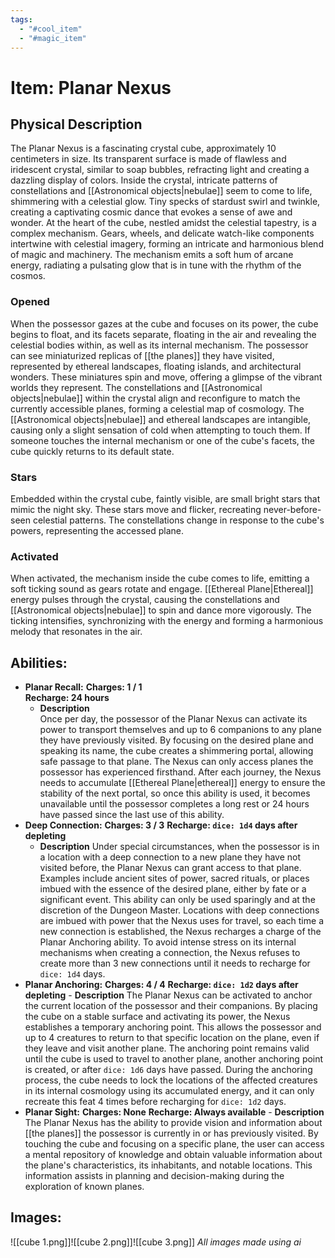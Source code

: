 ```yaml
---
tags:
  - "#cool_item"
  - "#magic_item"
---
```

# Item: Planar Nexus

## Physical Description
The Planar Nexus is a fascinating crystal cube, approximately 10 centimeters in size. Its transparent surface is made of flawless and iridescent crystal, similar to soap bubbles, refracting light and creating a dazzling display of colors. Inside the crystal, intricate patterns of constellations and [[Astronomical objects|nebulae]] seem to come to life, shimmering with a celestial glow. Tiny specks of stardust swirl and twinkle, creating a captivating cosmic dance that evokes a sense of awe and wonder.
At the heart of the cube, nestled amidst the celestial tapestry, is a complex mechanism. Gears, wheels, and delicate watch-like components intertwine with celestial imagery, forming an intricate and harmonious blend of magic and machinery. The mechanism emits a soft hum of arcane energy, radiating a pulsating glow that is in tune with the rhythm of the cosmos.
        
### Opened
When the possessor gazes at the cube and focuses on its power, the cube begins to float, and its facets separate, floating in the air and revealing the celestial bodies within, as well as its internal mechanism. The possessor can see miniaturized replicas of [[the planes]] they have visited, represented by ethereal landscapes, floating islands, and architectural wonders. These miniatures spin and move, offering a glimpse of the vibrant worlds they represent. The constellations and [[Astronomical objects|nebulae]] within the crystal align and reconfigure to match the currently accessible planes, forming a celestial map of cosmology. The [[Astronomical objects|nebulae]] and ethereal landscapes are intangible, causing only a slight sensation of cold when attempting to touch them. If someone touches the internal mechanism or one of the cube's facets, the cube quickly returns to its default state.
        
### Stars
Embedded within the crystal cube, faintly visible, are small bright stars that mimic the night sky. These stars move and flicker, recreating never-before-seen celestial patterns. The constellations change in response to the cube's powers, representing the accessed plane.
        
### Activated
When activated, the mechanism inside the cube comes to life, emitting a soft ticking sound as gears rotate and engage. [[Ethereal Plane|Ethereal]] energy pulses through the crystal, causing the constellations and [[Astronomical objects|nebulae]] to spin and dance more vigorously. The ticking intensifies, synchronizing with the energy and forming a harmonious melody that resonates in the air.
        
## Abilities:
- **Planar Recall:**
        **Charges: 1 / 1**	
	**Recharge: 24 hours**	
	- **Description**		
		Once per day, the possessor of the Planar Nexus can activate its power to transport themselves and up to 6 companions to any plane they have previously visited. By focusing on the desired plane and speaking its name, the cube creates a shimmering portal, allowing safe passage to that plane. The Nexus can only access planes the possessor has experienced firsthand. After each journey, the Nexus needs to accumulate [[Ethereal Plane|ethereal]] energy to ensure the stability of the next portal, so once this ability is used, it becomes unavailable until the possessor completes a long rest or 24 hours have passed since the last use of this ability.
- **Deep Connection:**
	**Charges: 3 / 3**
	**Recharge: `dice: 1d4` days after depleting**
	- **Description**
		Under special circumstances, when the possessor is in a location with a deep connection to a new plane they have not visited before, the Planar Nexus can grant access to that plane. Examples include ancient sites of power, sacred rituals, or places imbued with the essence of the desired plane, either by fate or a significant event. This ability can only be used sparingly and at the discretion of the Dungeon Master. Locations with deep connections are imbued with power that the Nexus uses for travel, so each time a new connection is established, the Nexus recharges a charge of the Planar Anchoring ability. To avoid intense stress on its internal mechanisms when creating a connection, the Nexus refuses to create more than 3 new connections until it needs to recharge for `dice: 1d4` days.
- **Planar Anchoring:**
        **Charges: 4 / 4**
        **Recharge: `dice: 1d2` days after depleting**
        - **Description**
            The Planar Nexus can be activated to anchor the current location of the possessor and their companions. By placing the cube on a stable surface and activating its power, the Nexus establishes a temporary anchoring point. This allows the possessor and up to 4 creatures to return to that specific location on the plane, even if they leave and visit another plane. The anchoring point remains valid until the cube is used to travel to another plane, another anchoring point is created, or after `dice: 1d6` days have passed. During the anchoring process, the cube needs to lock the locations of the affected creatures in its internal cosmology using its accumulated energy, and it can only recreate this feat 4 times before recharging for `dice: 1d2` days.
- **Planar Sight:**
        **Charges: None**
        **Recharge: Always available**
        - **Description**
            The Planar Nexus has the ability to provide vision and information about [[the planes]] the possessor is currently in or has previously visited. By touching the cube and focusing on a specific plane, the user can access a mental repository of knowledge and obtain valuable information about the plane's characteristics, its inhabitants, and notable locations. This information assists in planning and decision-making during the exploration of known planes.
            
## Images:
  ![[cube 1.png]]![[cube 2.png]]![[cube 3.png]]
  _All images made using ai_
